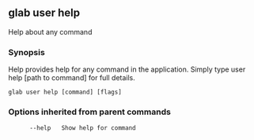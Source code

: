 ## glab user help

Help about any command

### Synopsis

Help provides help for any command in the application.
Simply type user help [path to command] for full details.

```
glab user help [command] [flags]
```

### Options inherited from parent commands

```
      --help   Show help for command
```


